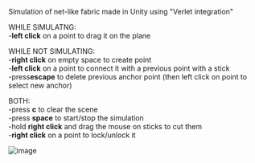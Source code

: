 Simulation of net-like fabric made in Unity using "Verlet integration"<br />

WHILE SIMULATNG:<br />
-**left click** on a point to drag it on the plane<br />

WHILE NOT SIMULATING:<br />
-**right click** on empty space to create point<br />
-**left click** on a point to connect it with a previous point with a stick<br />
-press**escape** to delete previous anchor point (then left click on point to select new anchor)

BOTH:<br />
-press **c** to clear the scene<br />
-press **space** to start/stop the simulation<br />
-hold **right click** and drag the mouse on sticks to cut them<br />
-**right click** on a point to lock/unlock it<br />

![image](/uploads/9193917987959fe67fbb1cb1872916c2/image.png)
